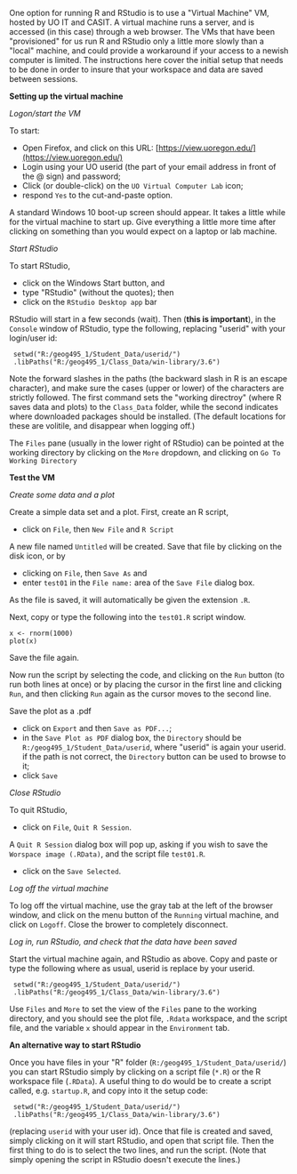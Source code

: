 One option for running R and RStudio is to use a "Virtual Machine" VM, hosted by UO IT and CASIT.  A virtual machine runs a server, and is accessed (in this case) through a web browser.  The VMs that have been "provisioned" for us run R and RStudio only a little more slowly than a "local" machine, and could provide a workaround if your access to a newish computer is limited.  The instructions here cover the initial setup that needs to be done in order to insure that your workspace and data are saved between sessions.

**Setting up the virtual machine**

*Logon/start the VM*

To start:

- Open Firefox, and click on this URL:  [https://view.uoregon.edu/](https://view.uoregon.edu/)
- Login using your UO userid (the part of your email address in front of the @ sign) and password;
- Click (or double-click) on the `UO Virtual Computer Lab` icon;
- respond `Yes` to the cut-and-paste option.

A standard Windows 10 boot-up screen should appear.  It takes a little while for the virtual machine to start up.  Give everything a little more time after clicking on something than you would expect on a laptop or lab machine.

*Start RStudio*

To start RStudio,

- click on the Windows Start button, and
- type "RStudio" (without the quotes); then
- click on the `RStudio Desktop app` bar

RStudio will start in a few seconds (wait).  Then (**this is important**), in the `Console` window of RStudio, type the following, replacing "userid" with your login/user id:
	 
	 setwd("R:/geog495_1/Student_Data/userid/") 
	 .libPaths("R:/geog495_1/Class_Data/win-library/3.6")

Note the forward slashes in the paths (the backward slash in R is an escape character), and make sure the cases (upper or lower) of the characters are strictly followed.  The first command sets the "working directroy" (where R saves data and plots) to the `Class_Data` folder, while the second indicates where downloaded packages should be installed.  (The default locations for these are volitile, and disappear when logging off.)

The `Files` pane (usually in the lower right of RStudio) can be pointed at the working directory by clicking on the `More` dropdown, and clicking on `Go To Working Directory`

**Test the VM**

*Create some data and a plot*

Create a simple data set and a plot.  First, create an R script, 

- click on `File`, then `New File` and `R Script`

A new file named `Untitled` will be created.  Save that file by clicking on the disk icon, or by 

- clicking on `File`, then `Save As` and
- enter `test01` in the `File name:` area of the `Save File` dialog box.

As the file is saved, it will automatically be given the extension `.R`.

Next, copy or type the following into the `test01.R` script window.

	x <- rnorm(1000)
	plot(x)

Save the file again.

Now run the script by selecting the code, and clicking on the `Run` button (to run both lines at once) or by placing the cursor in the first line and clicking `Run`, and then clicking `Run` again as the cursor moves to the second line.

Save the plot as a .pdf

- click on `Export` and then `Save as PDF...`;
- in the `Save Plot as PDF` dialog box, the `Directory` should be `R:/geog495_1/Student_Data/userid`, where "userid" is again your userid.  if the path is not correct, the `Directory` button can be used to browse to it; 
- click `Save`

*Close RStudio*

To quit RStudio, 

- click on `File`, `Quit R Session`.

A `Quit R Session` dialog box will pop up, asking if you wish to save the `Worspace image (.RData)`, and the script file `test01.R`. 

- click on the `Save Selected`.

*Log off the virtual machine*

To log off the virtual machine, use the gray tab at the left of the browser window, and click on the menu button of the `Running` virtual machine, and click on `Logoff`.  Close the brower to completely disconnect.

*Log in, run RStudio, and check that the data have been saved*

Start the virtual machine again, and RStudio as above.  Copy and paste or type the following where as usual, userid is replace by your userid.

	 setwd("R:/geog495_1/Student_Data/userid/") 
	 .libPaths("R:/geog495_1/Class_Data/win-library/3.6")

Use `Files` and `More` to set the view of the `Files` pane to the working directory, and you should see the plot file, `.Rdata` workspace, and the script file, and the variable `x` should appear in the `Environment` tab.  

**An alternative way to start RStudio**

Once you have files in your "R" folder (`R:/geog495_1/Student_Data/userid/`) you can start RStudio simply by clicking on a script file (`*.R`) or the R workspace file (`.RData`).  A useful thing to do would be to create a script called, e.g. `startup.R`, and copy into it the setup code:

	 setwd("R:/geog495_1/Student_Data/userid/") 
	 .libPaths("R:/geog495_1/Class_Data/win-library/3.6")

(replacing `userid` with your user id).  Once that file is created and saved, simply clicking on it will start RStudio, and open that script file.  Then the first thing to do is to select the two lines, and run the script.  (Note that simply opening the script in RStudio doesn't execute the lines.)

